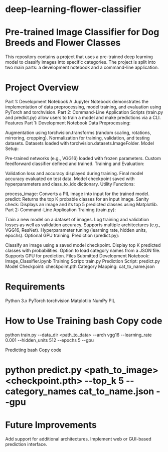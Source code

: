 # deep-learning-flower-classifier
# Pre-trained Image Classifier for Dog Breeds and Flower Classes
This repository contains a project that uses a pre-trained deep learning model to classify images into specific categories. The project is split into two main parts: a development notebook and a command-line application.

# Project Overview
Part 1: Development Notebook
A Jupyter Notebook demonstrates the implementation of data preprocessing, model training, and evaluation using PyTorch and torchvision.
Part 2: Command-Line Application
Scripts (train.py and predict.py) allow users to train a model and make predictions via a CLI.
Features
Part 1: Development Notebook
Data Preprocessing:

Augmentation using torchvision.transforms (random scaling, rotations, mirroring, cropping).
Normalization for training, validation, and testing datasets.
Datasets loaded with torchvision.datasets.ImageFolder.
Model Setup:

Pre-trained networks (e.g., VGG16) loaded with frozen parameters.
Custom feedforward classifier defined and trained.
Training and Evaluation:

Validation loss and accuracy displayed during training.
Final model accuracy evaluated on test data.
Model checkpoint saved with hyperparameters and class_to_idx dictionary.
Utility Functions:

process_image: Converts a PIL image into input for the trained model.
predict: Returns the top K probable classes for an input image.
Sanity check: Displays an image and its top 5 predicted classes using Matplotlib.
Part 2: Command-Line Application
Training (train.py):

Train a new model on a dataset of images.
Log training and validation losses as well as validation accuracy.
Supports multiple architectures (e.g., VGG16, ResNet).
Hyperparameter tuning (learning rate, hidden units, epochs).
Optional GPU training.
Prediction (predict.py):

Classify an image using a saved model checkpoint.
Display top K predicted classes with probabilities.
Option to load category names from a JSON file.
Supports GPU for prediction.
Files Submitted
Development Notebook: Image_Classifier.ipynb
Training Script: train.py
Prediction Script: predict.py
Model Checkpoint: checkpoint.pth
Category Mapping: cat_to_name.json

# Requirements
Python 3.x
PyTorch
torchvision
Matplotlib
NumPy
PIL
# How to Use Training bash Copy code
python train.py --data_dir <path_to_data> --arch vgg16 --learning_rate 0.001 --hidden_units 512 --epochs 5 --gpu  

Predicting bash Copy code
# python predict.py <path_to_image> <checkpoint.pth> --top_k 5 --category_names cat_to_name.json --gpu  

# Future Improvements
Add support for additional architectures.
Implement web or GUI-based prediction interface.
